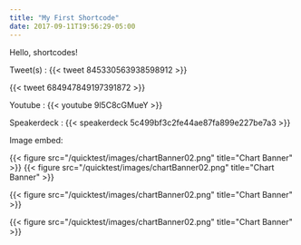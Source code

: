 ```yaml
---
title: "My First Shortcode"
date: 2017-09-11T19:56:29-05:00
---
```


Hello, shortcodes!
<!--more-->

Tweet(s) :
{{< tweet 845330563938598912 >}}

{{< tweet 684947849197391872 >}}

Youtube :
{{< youtube 9l5C8cGMueY >}}


Speakerdeck :
{{< speakerdeck 5c499bf3c2fe44ae87fa899e227be7a3 >}}

Image embed:

{{< figure src="/quicktest/images/chartBanner02.png" title="Chart Banner" >}}
{{< figure src="/quicktest/images/chartBanner02.png" title="Chart Banner" >}}

{{< figure src="/quicktest/images/chartBanner02.png" title="Chart Banner" >}}


{{< figure src="/quicktest/images/chartBanner02.png" title="Chart Banner" >}}
